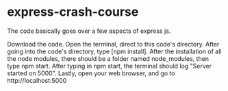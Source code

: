# express-crash-course
The code basically goes over a few aspects of express js. 

Download the code.
Open the terminal, direct to this code's directory.
After going into the code's directory, type [npm install].
After the installation of all the node modules, there should be a folder named node_modules, then type npm start.
After typing in npm start, the terminal should log "Server started on 5000".
Lastly, open your web browser, and go to http://localhost:5000
